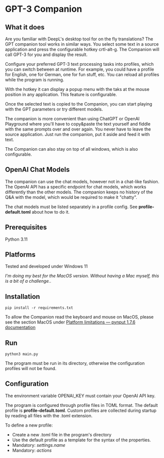 # GPT-3 Companion

## What it does

Are you familiar with DeepL's desktop tool for on the fly translations?
The GPT companion tool works in similar ways. You select some text in a source
application and press the configurable hotkey crtl-alt-g. The Companion will
call GPT-3 for you and display the result.

Configure your preferred GPT-3 text processing tasks into profiles, which you can switch between at runtime. For example, you could have a profile for English, one for German, one for fun stuff, etc. You can reload all profiles while the program is running.

With the hotkey it can display a popup menu with the taks at the
mouse position in any application. This feature is configurable.

Once the selected text is copied to the Companion, you can start playing with the GPT parameters
or try different models.

The companion is more convenient than using ChatGPT or OpenAI Playground
where you'll have to copy&paste the text yourself and fiddle with the
same prompts over and over again. You never have to leave the source application.
Just run the companion, put it aside and feed it with text.

The Companion can also stay on top of all windows, which is also configurable.

## OpenAI Chat Models

The companion can use the chat models, however not in a chat-like fashion. The OpenAI API
has a specific endpoint for chat models, which works differently than the other models.
The companion keeps no history of the Q&A with the model, which would be required to make it "chatty".

The chat models must be listed separately in a profile config. See __profile-default.toml__ about how to do it.

## Prerequisites

Python 3.11

## Platforms

Tested and developed under Windows 11

*I'm doing my best for the MacOS version. Without having a Mac myself, this is a bit of a challenge.*.

## Installation

`pip install -r requirements.txt`

To allow the Companion read the keyboard and mouse on MacOS, please see the section MacOS under [Platform limitations — pynput 1.7.6 documentation](https://pynput.readthedocs.io/en/latest/limitations.html)

## Run

`python3 main.py`

The program must be run in its directory, otherwise the configuration profiles will not be found.

## Configuration

The environment variable OPENAI_KEY must contain your OpenAI API key.

The program is configured through profile files in TOML format. The default profile is **profile-default.toml**.
Custom profiles are collected during startup by reading all files with the .toml extension.

To define a new profile:

* Create a new .toml file in the program's directory
* Use the default profile as a template for the syntax of the properties.
* Mandatory: *settings.name*
* Mandatory: *actions*
